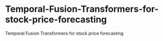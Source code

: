 # Temporal-Fusion-Transformers-for-stock-price-forecasting
Temporal Fusion Transformers for stock price forecasting
